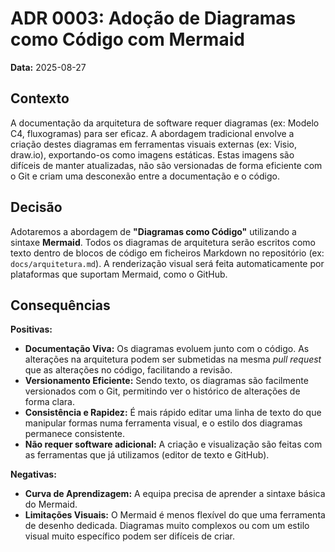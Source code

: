 # **ADR 0003: Adoção de Diagramas como Código com Mermaid**

**Data:** 2025-08-27

## Contexto

A documentação da arquitetura de software requer diagramas (ex: Modelo C4, fluxogramas) para ser eficaz. A abordagem tradicional envolve a criação destes diagramas em ferramentas visuais externas (ex: Visio, draw.io), exportando-os como imagens estáticas. Estas imagens são difíceis de manter atualizadas, não são versionadas de forma eficiente com o Git e criam uma desconexão entre a documentação e o código.

## Decisão

Adotaremos a abordagem de **"Diagramas como Código"** utilizando a sintaxe **Mermaid**. Todos os diagramas de arquitetura serão escritos como texto dentro de blocos de código em ficheiros Markdown no repositório (ex: `docs/arquitetura.md`). A renderização visual será feita automaticamente por plataformas que suportam Mermaid, como o GitHub.

## Consequências

**Positivas:**
* **Documentação Viva:** Os diagramas evoluem junto com o código. As alterações na arquitetura podem ser submetidas na mesma *pull request* que as alterações no código, facilitando a revisão.
* **Versionamento Eficiente:** Sendo texto, os diagramas são facilmente versionados com o Git, permitindo ver o histórico de alterações de forma clara.
* **Consistência e Rapidez:** É mais rápido editar uma linha de texto do que manipular formas numa ferramenta visual, e o estilo dos diagramas permanece consistente.
* **Não requer software adicional:** A criação e visualização são feitas com as ferramentas que já utilizamos (editor de texto e GitHub).

**Negativas:**
* **Curva de Aprendizagem:** A equipa precisa de aprender a sintaxe básica do Mermaid.
* **Limitações Visuais:** O Mermaid é menos flexível do que uma ferramenta de desenho dedicada. Diagramas muito complexos ou com um estilo visual muito específico podem ser difíceis de criar.
